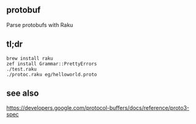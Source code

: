 protobuf
--------

Parse protobufs with Raku

tl;dr
------
```
brew install raku
zef install Grammar::PrettyErrors
./test.raku
./protoc.raku eg/helloworld.proto
```

see also
--------
https://developers.google.com/protocol-buffers/docs/reference/proto3-spec
